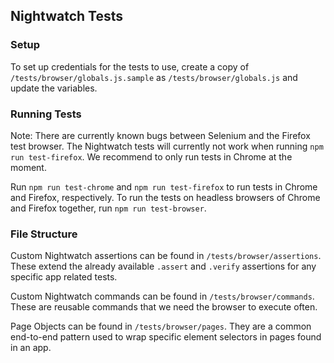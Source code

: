 ## Nightwatch Tests

### Setup

To set up credentials for the tests to use, create a copy of `/tests/browser/globals.js.sample` as `/tests/browser/globals.js` and update the variables.

### Running Tests

Note: There are currently known bugs between Selenium and the Firefox test browser. The Nightwatch tests will currently not work when running `npm run test-firefox`. We recommend to only run tests in Chrome at the moment.

Run `npm run test-chrome` and `npm run test-firefox` to run tests in Chrome and Firefox, respectively. To run the tests on headless browsers of Chrome and Firefox together, run `npm run test-browser`.

### File Structure

Custom Nightwatch assertions can be found in `/tests/browser/assertions`. These extend the already available `.assert` and `.verify` assertions for any specific app related tests.

Custom Nightwatch commands can be found in `/tests/browser/commands`. These are reusable commands that we need the browser to execute often.

Page Objects can be found in `/tests/browser/pages`. They are a common end-to-end pattern used to wrap specific element selectors in pages found in an app.
